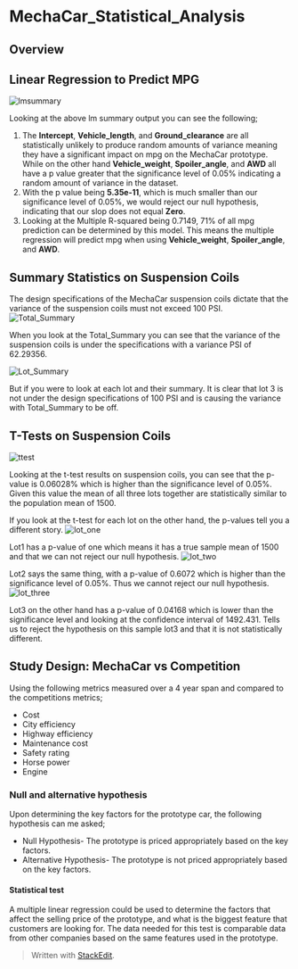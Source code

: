 # MechaCar_Statistical_Analysis
## Overview

## Linear Regression to Predict MPG
![lmsummary](https://user-images.githubusercontent.com/83738699/136271695-586b5f07-2aee-4b85-abd8-859f32b9393a.PNG)

Looking at the above lm summary output you can see the following;

 1. The **Intercept**, **Vehicle_length**, and **Ground_clearance** are all statistically unlikely to produce random amounts of variance meaning they have a significant impact on mpg on the MechaCar prototype. While on the other hand **Vehicle_weight**, **Spoiler_angle**, and **AWD** all have a p value greater that the significance level of 0.05% indicating a random amount of variance in the dataset. 
 2. With the p value being **5.35e-11**, which is much smaller than our significance level of 0.05%, we would reject our null hypothesis, indicating that our slop does not equal **Zero**.
 3. Looking at the Multiple R-squared being 0.7149, 71% of all mpg prediction can be determined by this model.  This means the multiple regression will predict mpg when using **Vehicle_weight**, **Spoiler_angle**, and **AWD**.

## Summary Statistics on Suspension Coils
The design specifications of the MechaCar suspension coils dictate that the variance of the suspension coils must not exceed 100 PSI.
![Total_Summary](https://user-images.githubusercontent.com/83738699/136277435-7c1246d1-16ca-47cb-94bb-a4de714261d5.PNG)

When you look at the Total_Summary you can see that the variance of the suspension coils is under the specifications with a variance PSI of 62.29356. 

![Lot_Summary](https://user-images.githubusercontent.com/83738699/136277636-54b0a24b-2320-4384-9e8a-bf7df9bd8c0b.PNG)

But if you were to look at each lot and their  summary. It is clear that lot 3 is not under the design specifications of 100 PSI and is causing the variance with Total_Summary to be off. 

## T-Tests on Suspension Coils
![ttest](https://user-images.githubusercontent.com/83738699/136302993-2d95625b-be6a-4b59-9447-26a99fad63df.PNG)

Looking at the t-test results on suspension coils, you can see that the p-value is 0.06028% which is higher than the significance level of 0.05%. Given this value the mean of all three lots together are statistically similar to the population mean of 1500. 

If you look at the t-test for each lot on the other hand, the p-values tell you a different story.
![lot_one](https://user-images.githubusercontent.com/83738699/136303445-4bd5ff35-5ed3-4c64-b10d-bd9040e890d5.PNG)

Lot1 has a p-value of one which means it has a true sample mean of 1500 and that we can not reject our null hypothesis.
![lot_two](https://user-images.githubusercontent.com/83738699/136303475-e2860f58-2654-4d2d-a89d-1dbc50ac68d6.PNG)

Lot2 says the same thing, with a p-value of 0.6072 which is higher than the significance level of 0.05%. Thus we cannot reject our null hypothesis.
![lot_three](https://user-images.githubusercontent.com/83738699/136303488-aac007f8-cfb1-485a-8c96-7aea599fef0a.PNG)

Lot3 on the other hand has a p-value of 0.04168 which is lower than the significance level and looking at the confidence interval of 1492.431. Tells us to reject the hypothesis on this sample lot3 and that it is not statistically different. 

## Study Design: MechaCar vs Competition
Using the following metrics measured over a 4 year span and compared to the competitions metrics;
 - Cost
 - City efficiency
 - Highway efficiency
 - Maintenance cost
 - Safety rating
 - Horse power
 - Engine

### Null and alternative hypothesis
Upon determining the key factors for the prototype car, the following hypothesis can me asked;

 - Null Hypothesis- The prototype is priced appropriately based on the key factors.
 - Alternative Hypothesis- The prototype is not priced appropriately based on the key factors.

 #### Statistical test
 A multiple linear regression could be used to determine the factors that affect the selling price of the prototype, and what is the biggest feature that customers are looking for. The data needed for this test is comparable data from other companies based on the same features used in the prototype. 

> Written with [StackEdit](https://stackedit.io/).
